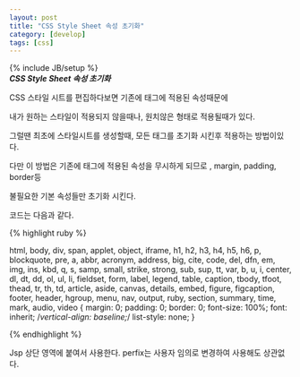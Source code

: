 ```yaml
---
layout: post
title: "CSS Style Sheet 속성 초기화"
category: [develop]
tags: [css]
---
```

{% include JB/setup %}  
***CSS Style Sheet 속성 초기화***  
  


CSS 스타일 시트를 편집하다보면 기존에 태그에 적용된 속성때문에

내가 원하는 스타일이 적용되지 않을때나, 원치않은 형태로 적용될때가 있다. 

그럴땐 최초에 스타일시트를 생성할때, 모든 태그를 초기화 시킨후 적용하는 방법이있다.

다만 이 방법은 기존에 태그에 적용된 속성을 무시하게 되므로 , margin, padding, border등 

불필요한 기본 속성들만 초기화 시킨다.  

코드는 다음과 같다. 


{% highlight ruby %}

html, body, div, span, applet, object, iframe,
h1, h2, h3, h4, h5, h6, p, blockquote, pre,
a, abbr, acronym, address, big, cite, code,
del, dfn, em, img, ins, kbd, q, s, samp,
small, strike, strong, sub, sup, tt, var,
b, u, i, center,
dl, dt, dd, ol, ul, li,
fieldset, form, label, legend,
table, caption, tbody, tfoot, thead, tr, th, td,
article, aside, canvas, details, embed, 
figure, figcaption, footer, header, hgroup, 
menu, nav, output, ruby, section, summary,
time, mark, audio, video {
margin: 0;
padding: 0;
border: 0;
font-size: 100%;
font: inherit;
/*vertical-align: baseline;*/
list-style: none;
} 


{% endhighlight %}

Jsp 상단 영역에 붙여서 사용한다. perfix는 사용자 임의로 변경하여 사용해도 상관없다. 
